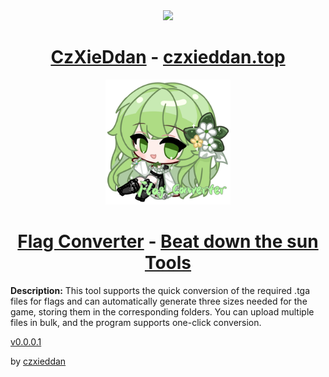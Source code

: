 <div align="center">
<!-- Title: -->
  <a href="https://github.com/czxieddan/">
    <img src="https://czxieddan.top/favicon.ico" height="200">
  </a>
  <h1><a href="https://github.com/czxieddan/">CzXieDdan</a> - <a href="https://czxieddan.top">czxieddan.top</a></h1>
</div>
<div align="center">
<!-- Title: -->
  <a href="https://github.com/czxieddan/Flag-Converter">
    <img src="https://github.com/czxieddan/Flag-Converter/blob/main/Flag_Converter.png?raw=true" height="200">
  </a>
  <h1><a href="https://github.com/czxieddan/Flag-Converter">Flag Converter</a> - <a href="https://github.com/czxieddan/Beat-down-the-Sun#tools">Beat down the sun Tools</a></h1>
</div>

**Description:**
This tool supports the quick conversion of the required .tga files for flags and can automatically generate three sizes needed for the game, storing them in the corresponding folders. You can upload multiple files in bulk, and the program supports one-click conversion.

[v0.0.0.1](https://github.com/czxieddan/Flag-Converter/releases/tag/v0.0.0.1)

by [czxieddan ](https://czxieddan.top)
